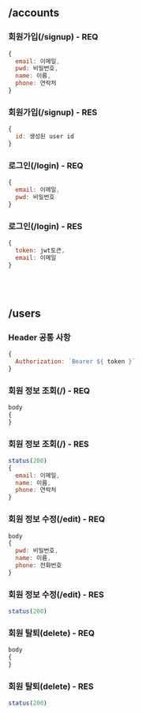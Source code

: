 ## /accounts
### 회원가입(/signup) - REQ


```javascript
{
  email: 이메일,
  pwd: 비밀번호,
  name: 이름,
  phone: 연락처
}
```


### 회원가입(/signup) - RES
```javascript
{
  id: 생성된 user id
}
```
### 로그인(/login) - REQ
```javascript
{
  email: 이메일,
  pwd: 비밀번호
}
```
### 로그인(/login) - RES
```javascript
{
  token: jwt토큰,
  email: 이메일
}
```

<br/><br/>
## /users
### Header 공통 사항
```javascript
{
  Authorization: `Bearer ${ token }`
}
```
### 회원 정보 조회(/) - REQ
```javascript
body
{
}
```
### 회원 정보 조회(/) - RES
```javascript
status(200)
{
  email: 이메일,
  name: 이름,
  phone: 연락처
}
```
### 회원 정보 수정(/edit) - REQ
```javascript
body
{
  pwd: 비밀번호,
  name: 이름,
  phone: 전화번호
}
```
### 회원 정보 수정(/edit) - RES
```javascript
status(200)
```
### 회원 탈퇴(delete) - REQ
```javascript
body
{
}
```
### 회원 탈퇴(delete) - RES
```javascript
status(200)
```
